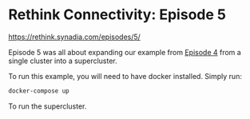 # Rethink Connectivity: Episode 5

https://rethink.synadia.com/episodes/5/

Episode 5 was all about expanding our example from [Episode 4](,,/episode_4) from a single cluster into a supercluster.

To run this example, you will need to have docker installed. Simply run:

```bash
docker-compose up
```

To run the supercluster.
